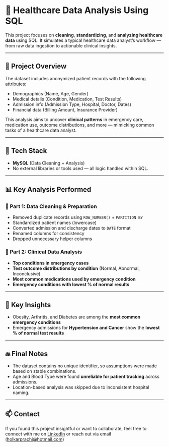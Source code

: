 # 🏥 Healthcare Data Analysis Using SQL

This project focuses on **cleaning**, **standardizing**, and **analyzing healthcare data** using SQL. It simulates a typical healthcare data analyst’s workflow — from raw data ingestion to actionable clinical insights.

---

## 📂 Project Overview

The dataset includes anonymized patient records with the following attributes:

- Demographics (Name, Age, Gender)
- Medical details (Condition, Medication, Test Results)
- Admission info (Admission Type, Hospital, Doctor, Dates)
- Financial data (Billing Amount, Insurance Provider)

This analysis aims to uncover **clinical patterns** in emergency care, medication use, outcome distributions, and more — mimicking common tasks of a healthcare data analyst.

---

## 🧰 Tech Stack

- **MySQL** (Data Cleaning + Analysis)
- No external libraries or tools used — all logic handled within SQL.

---

## 📊 Key Analysis Performed

### 🔹 Part 1: Data Cleaning & Preparation
- Removed duplicate records using `ROW_NUMBER()` + `PARTITION BY`
- Standardized patient names (lowercase)
- Converted admission and discharge dates to `DATE` format
- Renamed columns for consistency
- Dropped unnecessary helper columns

### 🔹 Part 2: Clinical Data Analysis
- **Top conditions in emergency cases**
- **Test outcome distributions by condition** (Normal, Abnormal, Inconclusive)
- **Most common medications used by emergency condition**
- **Emergency conditions with lowest % of normal results**

---

## 🧠 Key Insights

- Obesity, Arthritis, and Diabetes are among the **most common emergency conditions**
- Emergency admissions for **Hypertension and Cancer** show the **lowest % of normal test results**

---

## 🔚 Final Notes

- The dataset contains no unique identifier, so assumptions were made based on stable combinations.
- Age and Blood Type were found **unreliable for patient tracking** across admissions.
- Location-based analysis was skipped due to inconsistent hospital naming.

---

## 📫 Contact

If you found this project insightful or want to collaborate, feel free to connect with me on [LinkedIn](https://www.linkedin.com/in/prachi-holkar/) or reach out via email (holkarprachi@hotmail.com)
